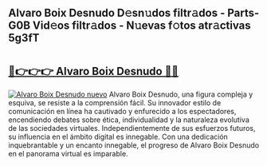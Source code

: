 ## Alvaro Boix Desnudo D𝚎sn𝚞dos filtr𝚊dos - Parts-G0B Vid𝚎os filtr𝚊dos - N𝚞evas f𝚘tos atr𝚊ctivas 5g3fT

# <h2><a href="http://mb21fp2.tromn.icu/?c=Alvaro+Boix+Desnudo">🔗👉👉👉 Alvaro Boix Desnudo 🔗🔗</a></h2>

[![Alvaro Boix Desnudo nuevo](https://i.imgur.com/pEAQMta.gif)](http://mb21fp2.tromn.icu/?c=Alvaro+Boix+Desnudo)
Alvaro Boix Desnudo, una figura compleja y esquiva, se resiste a la comprensión fácil. Su innovador estilo de comunicación en línea ha cautivado y enfurecido a los espectadores, encendiendo debates sobre ética, individualidad y la naturaleza evolutiva de las sociedades virtuales. Independientemente de sus esfuerzos futuros, su influencia en el ámbito digital es innegable. Con una dedicación inquebrantable y un encanto innegable, el progreso de Alvaro Boix Desnudo en el panorama virtual es imparable.
